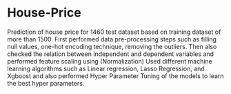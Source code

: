 # House-Price
Prediction of house price for 1460 test dataset based on training dataset of more than 1500.
First performed data pre-processing steps such as filling null values, one-hot encoding technique, removing the outliers.
Then also checked the relation between independent and dependent variables and performed feature scaling using (Normalization)
Used different machine learning algorithms such as Linear regression, Lasso Regression, and Xgboost and also performed Hyper Parameter Tuning of the models to learn the best hyper parameters.
